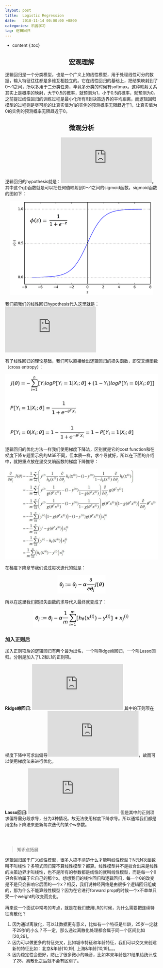 ```yaml
---
layout: post
title:  Logistic Regression
date:   2018-11-14 00:00:00 +0800
categories: 机器学习
tag: 逻辑回归
---
```


* content
{:toc}


<h2 align='center'>宏观理解</h2>

逻辑回归是一个分类模型，也是一个广义上的线性模型，用于处理线性可分的数据，输入特征往往都是多维互相独立的。它在线性回归的基础上，把结果映射到了0～1之间，所以多用于二分类任务，毕竟多分类的时候有softmax。这种映射关系其实上是概率的映射，大于0.5的概率，就预测为1，小于0.5的概率，就预测为0。之前提过线性回归的训练过程是最小化所有θ到决策边界的平均距离，而逻辑回归模型的过程则是尽可能的让真实值为1的实例的预测概率无限趋近于1，让真实值为0的实例的预测概率无限趋近于0。

<h2 align='center'>微观分析</h2>

逻辑回归的hypothesis就是：![](https://latex.codecogs.com/gif.latex?h_%5Ctheta%28x%29%20%3D%20g%28%5Ctheta%5ETX%29)。其中这个g()函数就是可以把任何值映射到0～1之间的sigmoid函数。sigmoid函数的图如下：

<p align="center"> 
  <img src="/imgs/logisticregression/1.png">
</p>

我们把我们的线性回归hypothesis代入这里就是：![](https://latex.codecogs.com/gif.latex?g%28%5Ctheta%5ETX%29%20%3D%20%5Cfrac%7B1%7D%7B1%20&plus;%20e%5E%7B-%5Ctheta%20%5ETX%7D%7D)

有了线性回归的理论基础，我们可以直接给出逻辑回归的损失函数，即交叉熵函数（cross entropy）：

<p align="center"> 
  <img src="/imgs/logisticregression/2.png">
</p>

逻辑回归的优化方法一样我们使用梯度下降法，区别就是它的cost function和在梯度下降专题里示例的MSE不同，但本质一样，求个导就好，所以在下面的介绍中，就把重点放在里交叉熵函数的梯度下降推导：

<p align="center"> 
  <img src="/imgs/logisticregression/3.png">
</p>

在梯度下降章节我们说过每次迭代的就是：


<p align="center"> 
  <img src="/imgs/logisticregression/4.png">
</p>
 

所以在这里我们把损失函数的求导代入最终就变成了：

<p align="center"> 
  <img src="/imgs/logisticregression/5.png">
</p>


<h3>加入正则后</h3>

加入正则项后的逻辑回归有两个最为出名，一个叫Ridge岭回归，一个叫Lasso回归。分别是加入了L2和L1的正则项。

**Ridge岭回归**: ![](https://latex.codecogs.com/gif.latex?LR%20&plus;%20%5Clambda%20%5Cleft%20%5C%7C%20W%20%5Cright%20%5C%7C%5E2_2)
其中的正则项在梯度下降中可求出偏导![](https://latex.codecogs.com/gif.latex?%5Cfrac%7B%5Cpartial%20%5Clambda%20%5Cleft%20%5C%7C%20w%20%5Cright%20%5C%7C%5E2_2%7D%7B%5Cpartial%20w%7D%20%3D%202%5Clambda%20w)，故而可以使用梯度法来进行优化。

**Lasso回归**: ![](https://latex.codecogs.com/gif.latex?LR%20&plus;%20%5Clambda%20%5Cleft%20%5C%7C%20W%20%5Cright%20%5C%7C_1)
但是其中的正则项求偏导需分段求导，分为3种情况。故无法使用梯度下降求导。所以通常我们都是用坐标下降法来更新每次迭代的某个w参数。

<br/><br/>

> 知识点拓展

逻辑回归属于广义线性模型，很多人搞不清楚什么才能叫线性模型？N元N次函数叫不叫线性？多项式回归算不算线性模型？都算。线性模型并不是拟合出来是线性的决策边界才叫线性，也不是所有的参数都是线性的就叫线性模型，而是每一个θ只会影响属于它自己的那个x。想想我们的线性回归和逻辑回归，每一个θ的改变是不是只会影响它后面的一个x？相反，我们说神经网络是由很多个逻辑回归组成的，那为什么不能算线性模型？因为在它进行forward prop的时候一个x不单单只受一个weight的改变而变化。
<br/><br/>
再来说一个面试中常考的考点，就是在我们使用LR的时候，为什么需要把连续特征离散化？

1. 因为通过离散化，可以让数据更有意义，比如有一个特征是年龄，25岁一定就不29岁的小么？不一定，那么通过离散化处理都会属于同一个区间比如[20,29]。
2. 因为可以做更多的特征交叉，比如城市特征和年龄特征，我们可以交叉来创建新的特征比如：北京&年龄[10,19], 上海&年龄[10,19]。。。
3. 因为稳定性会更好，防止了很多微小的噪音，比如本来年龄是21结果给统计成了28，离散化之后就不会有区别了。
 
